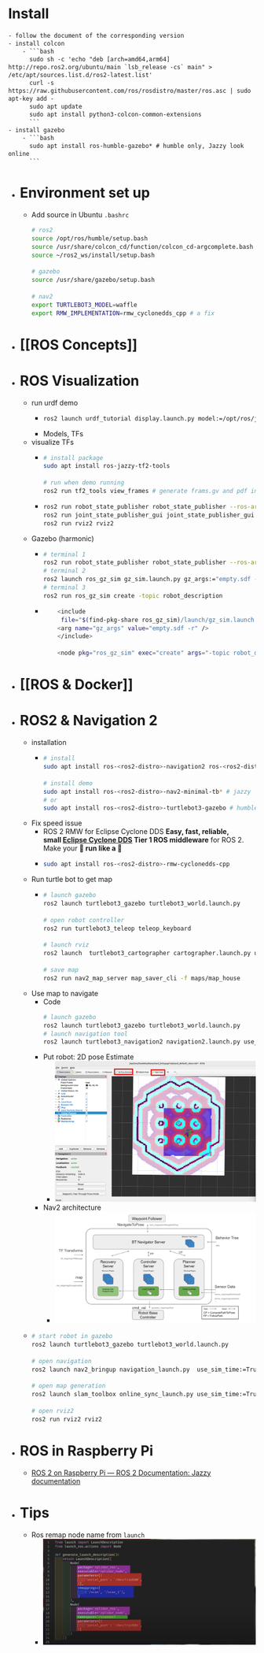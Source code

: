 # Install
	- follow the document of the corresponding version
	- install colcon
		- ```bash
		  sudo sh -c 'echo "deb [arch=amd64,arm64] http://repo.ros2.org/ubuntu/main `lsb_release -cs` main" > /etc/apt/sources.list.d/ros2-latest.list'
		  curl -s https://raw.githubusercontent.com/ros/rosdistro/master/ros.asc | sudo apt-key add -
		  sudo apt update
		  sudo apt install python3-colcon-common-extensions
		  ```
	- install gazebo
		- ```bash
		  sudo apt install ros-humble-gazebo* # humble only, Jazzy look online
		  ```
- # Environment set up
	- Add source in Ubuntu `.bashrc`
	  ```bash
	  # ros2
	  source /opt/ros/humble/setup.bash
	  source /usr/share/colcon_cd/function/colcon_cd-argcomplete.bash
	  source ~/ros2_ws/install/setup.bash
	  
	  # gazebo
	  source /usr/share/gazebo/setup.bash
	  
	  # nav2
	  export TURTLEBOT3_MODEL=waffle
	  export RMW_IMPLEMENTATION=rmw_cyclonedds_cpp # a fix
	  ```
- # [[ROS Concepts]]
- # ROS Visualization
	- run urdf demo
		- ```bash
		  ros2 launch urdf_tutorial display.launch.py model:=/opt/ros/jazzy/share/urdf_tutorial/urdf/08-macroed.urdf.xacro 
		  ```
		- Models, TFs
	- visualize TFs
		- ```bash
		  # install package
		  sudo apt install ros-jazzy-tf2-tools
		  
		  # run when demo running
		  ros2 run tf2_tools view_frames # generate frams.gv and pdf in current diretory
		  ```
		- ```bash
		  ros2 run robot_state_publisher robot_state_publisher --ros-args -p robot_description:="$(xacro a_car.urdf)"
		  ros2 run joint_state_publisher_gui joint_state_publisher_gui
		  ros2 run rviz2 rviz2
		  ```
	- Gazebo (harmonic)
		- ```bash
		  # terminal 1
		  ros2 run robot_state_publisher robot_state_publisher --ros-args -p robot_description:="$(xacro /home/<user>/my_robot_ws/src/my_robot_description/urdf/my_robot.urdf.xacro)"
		  # terminal 2
		  ros2 launch ros_gz_sim gz_sim.launch.py gz_args:="empty.sdf -r"
		  # terminal 3
		  ros2 run ros_gz_sim create -topic robot_description
		  ```
		- ```bash
		      <include 
		       file="$(find-pkg-share ros_gz_sim)/launch/gz_sim.launch.py">
		      <arg name="gz_args" value="empty.sdf -r" />
		      </include>
		      
		      <node pkg="ros_gz_sim" exec="create" args="-topic robot_description" />
		  ```
- # [[ROS & Docker]]
- # ROS2 & Navigation 2
	- installation
		- ```bash
		  # install
		  sudo apt install ros-<ros2-distro>-navigation2 ros-<ros2-distro>-nav2-bringup
		  
		  # install demo
		  sudo apt install ros-<ros2-distro>-nav2-minimal-tb* # jazzy
		  # or 
		  sudo apt install ros-<ros2-distro>-turtlebot3-gazebo # humble
		  ```
	- Fix speed issue
		- ROS 2 RMW for Eclipse Cyclone DDS
		  **Easy, fast, reliable, small [Eclipse Cyclone DDS](https://github.com/eclipse-cyclonedds/cyclonedds) Tier 1 ROS middleware** for ROS 2. Make your **🐢 run like a 🚀**
		- ```bash
		  sudo apt install ros-<ros2-distro>-rmw-cyclonedds-cpp
		  ```
	- Run turtle bot to get map
		- ```bash
		  # launch gazebo
		  ros2 launch turtlebot3_gazebo turtlebot3_world.launch.py 
		  
		  # open robot controller
		  ros2 run turtlebot3_teleop teleop_keyboard
		  
		  # launch rviz
		  ros2 launch  turtlebot3_cartographer cartographer.launch.py use_sim_time:=True
		  
		  # save map
		  ros2 run nav2_map_server map_saver_cli -f maps/map_house
		  ```
	- Use map to navigate
		- Code
		  ```bash
		  # launch gazebo
		  ros2 launch turtlebot3_gazebo turtlebot3_world.launch.py 
		  # launch navigation tool
		  ros2 launch turtlebot3_navigation2 navigation2.launch.py use_sim_time:=True map:=maps/map_world.yaml 
		  ```
		- Put robot: 2D pose Estimate
			- ![image.png](../assets/image_1735971899586_0.png)
		- Nav2 architecture
			- ![image.png](../assets/image_1735978522549_0.png)
	- ```bash
	  # start robot in gazebo
	  ros2 launch turtlebot3_gazebo turtlebot3_world.launch.py 
	  
	  # open navigation
	  ros2 launch nav2_bringup navigation_launch.py  use_sim_time:=True
	  
	  # open map generation
	  ros2 launch slam_toolbox online_sync_launch.py use_sim_time:=True
	  
	  # open rviz2
	  ros2 run rviz2 rviz2 
	  ```
- # ROS in Raspberry Pi
	- [ROS 2 on Raspberry Pi — ROS 2 Documentation: Jazzy documentation](http://docs.ros.org/en/jazzy/How-To-Guides/Installing-on-Raspberry-Pi.html)
- # Tips
	- Ros remap node name from `launch`
		- ![image.png](../assets/image_1686260428021_0.png)